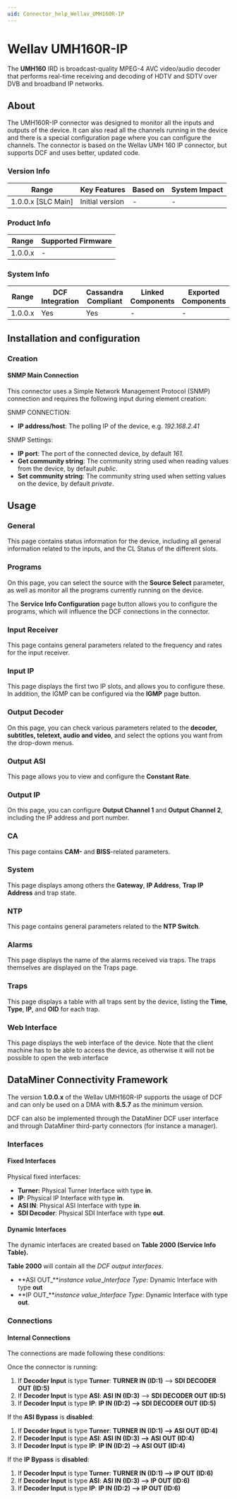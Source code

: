 ```yaml
---
uid: Connector_help_Wellav_UMH160R-IP
---
```


# Wellav UMH160R-IP

The **UMH160** IRD is broadcast-quality MPEG-4 AVC video/audio decoder that performs real-time receiving and decoding of HDTV and SDTV over DVB and broadband IP networks.

## About

The UMH160R-IP connector was designed to monitor all the inputs and outputs of the device. It can also read all the channels running in the device and there is a special configuration page where you can configure the channels. The connector is based on the Wellav UMH 160 IP connector, but supports DCF and uses better, updated code.

### Version Info

| Range                | Key Features     | Based on     | System Impact     |
|----------------------|------------------|--------------|-------------------|
| 1.0.0.x [SLC Main]   | Initial version  | -            | -                 |

### Product Info

| Range     | Supported Firmware     |
|-----------|------------------------|
| 1.0.0.x   | -                      |

### System Info

| Range     | DCF Integration     | Cassandra Compliant     | Linked Components     | Exported Components     |
|-----------|---------------------|-------------------------|-----------------------|-------------------------|
| 1.0.0.x   | Yes                 | Yes                     | -                     | -                       |

## Installation and configuration

### Creation

#### SNMP Main Connection

This connector uses a Simple Network Management Protocol (SNMP) connection and requires the following input during element creation:

SNMP CONNECTION:

- **IP address/host**: The polling IP of the device, e.g. *192.168.2.41*

SNMP Settings:

- **IP port**: The port of the connected device, by default *161.*
- **Get community string**: The community string used when reading values from the device, by default *public*.
- **Set community string**: The community string used when setting values on the device, by default *private*.

## Usage

### General

This page contains status information for the device, including all general information related to the inputs, and the CL Status of the different slots.

### Programs

On this page, you can select the source with the **Source Select** parameter, as well as monitor all the programs currently running on the device.

The **Service Info Configuration** page button allows you to configure the programs, which will influence the DCF connections in the connector.

### Input Receiver

This page contains general parameters related to the frequency and rates for the input receiver.

### Input IP

This page displays the first two IP slots, and allows you to configure these. In addition, the IGMP can be configured via the **IGMP** page button.

### Output Decoder

On this page, you can check various parameters related to the **decoder, subtitles, teletext, audio and video**, and select the options you want from the drop-down menus.

### Output ASI

This page allows you to view and configure the **Constant Rate**.

### Output IP

On this page, you can configure **Output Channel 1** and **Output Channel 2**, including the IP address and port number.

### CA

This page contains **CAM-** and **BISS**-related parameters.

### System

This page displays among others the **Gateway**, **IP Address**, **Trap IP Address** and trap state.

### NTP

This page contains general parameters related to the **NTP Switch**.

### Alarms

This page displays the name of the alarms received via traps. The traps themselves are displayed on the Traps page.

### Traps

This page displays a table with all traps sent by the device, listing the **Time**, **Type**, **IP**, and **OID** for each trap.

### Web Interface

This page displays the web interface of the device. Note that the client machine has to be able to access the device, as otherwise it will not be possible to open the web interface

## DataMiner Connectivity Framework

The version **1.0.0.x** of the Wellav UMH160R-IP supports the usage of DCF and can only be used on a DMA with **8.5.7** as the minimum version.

DCF can also be implemented through the DataMiner DCF user interface and through DataMiner third-party connectors (for instance a manager).

### Interfaces

#### Fixed Interfaces

Physical fixed interfaces:

- **Turner:** Physical Turner Interface with type **in**.
- **IP**: Physical IP Interface with type **in**.
- **ASI IN**: Physical ASI Interface with type **in**.
- **SDI Decoder**: Physical SDI Interface with type **out**.

#### Dynamic Interfaces

The dynamic interfaces are created based on **Table 2000 (Service Info Table).**

**Table 2000** will contain all the *DCF output interfaces*.

- **ASI OUT\_***instance value*\_*Interface Type*: Dynamic Interface with type **out**
- **IP OUT\_***instance value*\_*Interface Type*: Dynamic Interface with type **out**.

### Connections

#### Internal Connections

The connections are made following these conditions:

Once the connector is running:

1. If **Decoder Input** is type **Turner**: **TURNER IN (ID:1)** --\> **SDI DECODER OUT (ID:5)**
1. If **Decoder Input** is type **ASI**: **ASI IN (ID:3)** --\> **SDI DECODER OUT (ID:5)**
1. If **Decoder Input** is type **IP**: **IP IN (ID:2) --\> SDI DECODER OUT (ID:5)**

If the **ASI Bypass** is **disabled**:

1. If **Decoder Input** is type **Turner**: **TURNER IN (ID:1) --\> ASI OUT (ID:4)**
1. If **Decoder Input** is type **ASI**: **ASI IN (ID:3) --\> ASI OUT (ID:4)**
1. If **Decoder Input** is type **IP**: **IP IN (ID:2) --\> ASI OUT (ID:4)**

If the **IP Bypass** is **disabled**:

1. If **Decoder Input** is type **Turner**: **TURNER IN (ID:1) --\> IP OUT (ID:6)**
1. If **Decoder Input** is type **ASI**: **ASI IN (ID:3) --\> IP OUT (ID:6)**
1. If **Decoder Input** is type **IP**: **IP IN (ID:2) --\> IP OUT (ID:6)**
